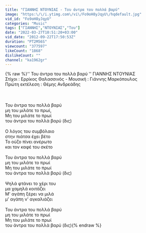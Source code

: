 ```yaml
---
title: "ΓΙΑΝΝΗΣ ΝΤΟΥΝΙΑΣ - Του άντρα του πολλά βαρύ"
image: "https:\/\/i.ytimg.com\/vi\/Fo9oH8yJqyU\/hqdefault.jpg"
vid_id: "Fo9oH8yJqyU"
categories: "Music"
tags: ["ΓΙΑΝΝΗΣ","ΝΤΟΥΝΙΑΣ","Του"]
date: "2022-03-27T10:51:20+03:00"
vid_date: "2012-09-22T17:50:53Z"
duration: "PT2M56S"
viewcount: "377597"
likeCount: "1868"
dislikeCount: ""
channel: "ka1962gr"
---
```

{% raw %}'' Του άντρα του πολλά βαρύ '' ΓΙΑΝΝΗΣ ΝΤΟΥΝΙΑΣ<br />Στίχοι : Ερρίκος Θαλασσινός - Μουσική : Γιάννης Μαρκόπουλος<br />Πρώτη εκτέλεση : Θέμης Ανδρεάδης<br /><br /><br /><br />Του άντρα του πολλά βαρύ<br />μη του μιλάτε το πρωί,<br />Μη του μιλάτε το πρωί<br />του άντρα του πολλά βαρύ (δις)<br /><br />Ο λόγος του συμβόλαιο<br />στην πιάτσα έχει βέτο<br />Το ούζο πίνει ανέρωτο<br />και τον καφέ του σκέτο<br /><br />Του άντρα του πολλά βαρύ<br />μη του μιλάτε το πρωί<br />Μη του μιλάτε το πρωί<br />του άντρα του πολλά βαρύ (δις)<br /><br />Ψηλά φτάνει το χέρι του<br />μα χαμηλά κοιτάζει<br />Μ' αγάπη ξέρει να μιλά<br />μ' αγάπη ν' αγκαλιάζει<br /><br />Του άντρα του πολλά βαρύ<br />μη του μιλάτε το πρωί<br />Μη του μιλάτε το πρωί<br />του άντρα του πολλά βαρύ (δις){% endraw %}

